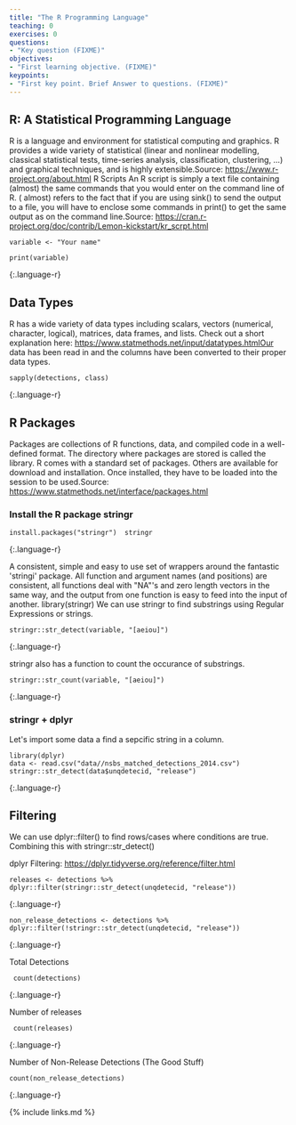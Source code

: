 ```yaml
---
title: "The R Programming Language"
teaching: 0
exercises: 0
questions:
- "Key question (FIXME)"
objectives:
- "First learning objective. (FIXME)"
keypoints:
- "First key point. Brief Answer to questions. (FIXME)"
---
```


## R: A Statistical Programming Language

R is a language and environment for statistical computing and graphics. R provides a wide variety of statistical (linear and nonlinear modelling, classical statistical tests, time-series analysis, classification, clustering, …) and graphical techniques, and is highly extensible.Source: https://www.r-project.org/about.html R Scripts
An R script is simply a text file containing (almost) the same commands that you would enter on the command line of R. ( almost) refers to the fact that if you are using sink() to send the output to a file, you will have to enclose some commands in print() to get the same output as on the command line.Source: https://cran.r-project.org/doc/contrib/Lemon-kickstart/kr_scrpt.html

~~~
variable <- "Your name"

print(variable)
~~~
{:.language-r}


## Data Types

R has a wide variety of data types including scalars, vectors (numerical, character, logical), matrices, data frames, and lists. Check out a short explanation here: https://www.statmethods.net/input/datatypes.htmlOur data has been read in and the columns have been converted to their proper data types.

~~~
sapply(detections, class)
~~~
{:.language-r}

## R Packages

Packages are collections of R functions, data, and compiled code in a well-defined format. The directory where packages are stored is called the library. R comes with a standard set of packages. Others are available for download and installation. Once installed, they have to be loaded into the session to be used.Source: https://www.statmethods.net/interface/packages.html

### Install the R package stringr

~~~
install.packages("stringr")  stringr
~~~
{:.language-r}

A consistent, simple and easy to use set of wrappers around the fantastic 'stringi' package. All function and argument
names (and positions) are consistent, all functions deal with "NA"'s and zero length vectors in the same way, and the
output from one function is easy to feed into the input of another. library(stringr)  We can use stringr to find substrings using Regular Expressions or strings.

~~~
stringr::str_detect(variable, "[aeiou]")  
~~~
{:.language-r}

stringr also has a function to count the occurance of substrings.

~~~
stringr::str_count(variable, "[aeiou]")
~~~
{:.language-r}

### stringr + dplyr

Let's import some data a find a sepcific string in a column.

~~~
library(dplyr)
data <- read.csv("data//nsbs_matched_detections_2014.csv")
stringr::str_detect(data$unqdetecid, "release")
~~~
{:.language-r}

## Filtering
We can use dplyr::filter() to find rows/cases where conditions are true. Combining this with stringr::str_detect()

dplyr Filtering: https://dplyr.tidyverse.org/reference/filter.html

~~~
releases <- detections %>% dplyr::filter(stringr::str_detect(unqdetecid, "release"))  
~~~
{:.language-r}

~~~
non_release_detections <- detections %>% dplyr::filter(!stringr::str_detect(unqdetecid, "release"))
~~~
{:.language-r}

Total Detections
~~~
 count(detections)  
~~~
{:.language-r}

Number of releases
~~~
 count(releases)
~~~
{:.language-r}

Number of Non-Release Detections (The Good Stuff)
~~~
count(non_release_detections)
~~~
{:.language-r}

{% include links.md %}
